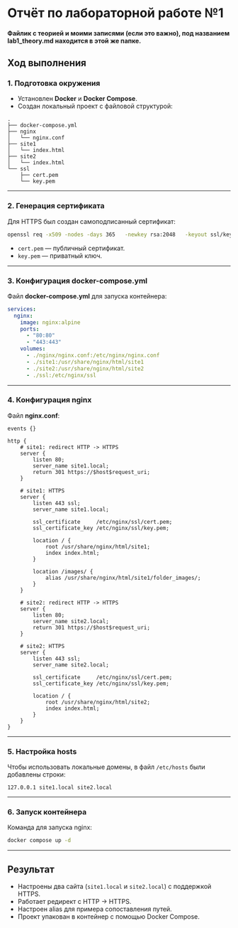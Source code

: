 # Отчёт по лабораторной работе №1

#### Файлик с теорией и моими записями (если это важно), под названием lab1_theory.md находится в этой же папке.


## Ход выполнения

### 1. Подготовка окружения
- Установлен **Docker** и **Docker Compose**.  
- Создан локальный проект с файловой структурой:  

```
.
├── docker-compose.yml
├── nginx
│   └── nginx.conf
├── site1
│   └── index.html
├── site2
│   └── index.html
└── ssl
    ├── cert.pem
    └── key.pem
```

---

### 2. Генерация сертификата
Для HTTPS был создан самоподписанный сертификат:  

```bash
openssl req -x509 -nodes -days 365   -newkey rsa:2048   -keyout ssl/key.pem   -out ssl/cert.pem   -subj "/CN=site1.local"
```

- `cert.pem` — публичный сертификат.  
- `key.pem` — приватный ключ.  

---

### 3. Конфигурация docker-compose.yml
Файл **docker-compose.yml** для запуска контейнера:  

```yaml
services:
  nginx:
    image: nginx:alpine
    ports:
      - "80:80"
      - "443:443"
    volumes:
      - ./nginx/nginx.conf:/etc/nginx/nginx.conf
      - ./site1:/usr/share/nginx/html/site1
      - ./site2:/usr/share/nginx/html/site2
      - ./ssl:/etc/nginx/ssl
```

---

### 4. Конфигурация nginx
Файл **nginx.conf**:  

```nginx
events {}

http {
    # site1: redirect HTTP -> HTTPS
    server {
        listen 80;
        server_name site1.local;
        return 301 https://$host$request_uri;
    }

    # site1: HTTPS
    server {
        listen 443 ssl;
        server_name site1.local;

        ssl_certificate     /etc/nginx/ssl/cert.pem;
        ssl_certificate_key /etc/nginx/ssl/key.pem;

        location / {
            root /usr/share/nginx/html/site1;
            index index.html;
        }

        location /images/ {
            alias /usr/share/nginx/html/site1/folder_images/;
        }
    }

    # site2: redirect HTTP -> HTTPS
    server {
        listen 80;
        server_name site2.local;
        return 301 https://$host$request_uri;
    }

    # site2: HTTPS
    server {
        listen 443 ssl;
        server_name site2.local;

        ssl_certificate     /etc/nginx/ssl/cert.pem;
        ssl_certificate_key /etc/nginx/ssl/key.pem;

        location / {
            root /usr/share/nginx/html/site2;
            index index.html;
        }
    }
}
```

---

### 5. Настройка hosts
Чтобы использовать локальные домены, в файл `/etc/hosts` были добавлены строки:  

```
127.0.0.1 site1.local site2.local
```

---

### 6. Запуск контейнера
Команда для запуска nginx:  
```bash
docker compose up -d
```

---

## Результат
- Настроены два сайта (`site1.local` и `site2.local`) с поддержкой HTTPS.  
- Работает редирект с HTTP → HTTPS.  
- Настроен alias для примера сопоставления путей.  
- Проект упакован в контейнер с помощью Docker Compose.  

